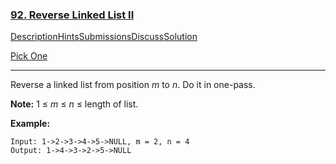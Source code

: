 ### [92. Reverse Linked List II](https://leetcode.com/problems/reverse-linked-list-ii/description/)

[Description](https://leetcode.com/problems/reverse-linked-list-ii/description/)[Hints](https://leetcode.com/problems/reverse-linked-list-ii/hints/)[Submissions](https://leetcode.com/problems/reverse-linked-list-ii/submissions/)[Discuss](https://leetcode.com/problems/reverse-linked-list-ii/discuss/)[Solution](https://leetcode.com/problems/reverse-linked-list-ii/solution/)

[Pick One](https://leetcode.com/problems/random-one-question/)

------

Reverse a linked list from position *m* to *n*. Do it in one-pass.

**Note:** 1 ≤ *m* ≤ *n* ≤ length of list.

**Example:**

```
Input: 1->2->3->4->5->NULL, m = 2, n = 4
Output: 1->4->3->2->5->NULL
```

 